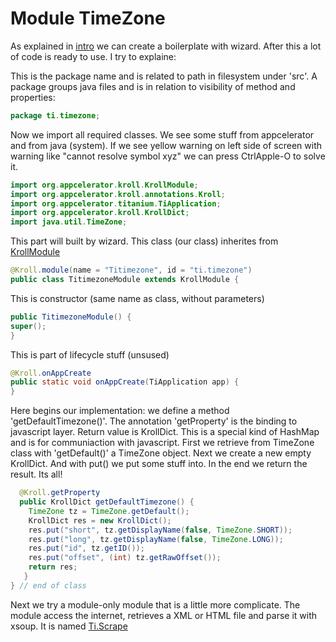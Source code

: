 Module TimeZone
===============


As explained in [intro](README.md) we can create a boilerplate with wizard. After this a lot of code is ready to use. I try to explaine:

This is the package name and is related to path in filesystem under 'src'. A package groups java files and is in relation to visibility of method and properties: 

```java
package ti.timezone;
```

Now we import all required classes. We see some stuff from appcelerator and from java (system). If we see yellow warning on left side of screen with warning like "cannot resolve symbol xyz" we can press CtrlApple-O to solve it.


```java
import org.appcelerator.kroll.KrollModule;
import org.appcelerator.kroll.annotations.Kroll;
import org.appcelerator.titanium.TiApplication;
import org.appcelerator.kroll.KrollDict;
import java.util.TimeZone;
```

This part will built by wizard. This class (our class) inherites from [KrollModule](http://builds.appcelerator.com.s3.amazonaws.com/javadoc/org/appcelerator/kroll/KrollModule.html) 
```java
@Kroll.module(name = "Titimezone", id = "ti.timezone")
public class TitimezoneModule extends KrollModule {
```

This is constructor (same name as class, without parameters)
```java
public TitimezoneModule() {
super();
}
```

This is part of lifecycle stuff (unsused)
```java
@Kroll.onAppCreate
public static void onAppCreate(TiApplication app) {
}
```

Here begins our implementation: we define a method 'getDefaultTimezone()'. The annotation 'getProperty' is the binding to javascript layer. Return value is KrollDict. This is a special kind of HashMap and is for communiaction with javascript. First we retrieve from TimeZone class with 'getDefault()' a TimeZone object. Next we create a new empty KrollDict. And with put() we put some stuff into. In the end we return the result. Its all! 

```java
  @Kroll.getProperty
  public KrollDict getDefaultTimezone() {
    TimeZone tz = TimeZone.getDefault();
    KrollDict res = new KrollDict();
    res.put("short", tz.getDisplayName(false, TimeZone.SHORT));
    res.put("long", tz.getDisplayName(false, TimeZone.LONG));
    res.put("id", tz.getID());
    res.put("offset", (int) tz.getRawOffset());
    return res;
   }
} // end of class

```

Next we try a module-only module that is a little more complicate. The module access the internet, retrieves a XML or HTML file and parse it with xsoup. It is named [Ti.Scrape](02-TiScrape.md)